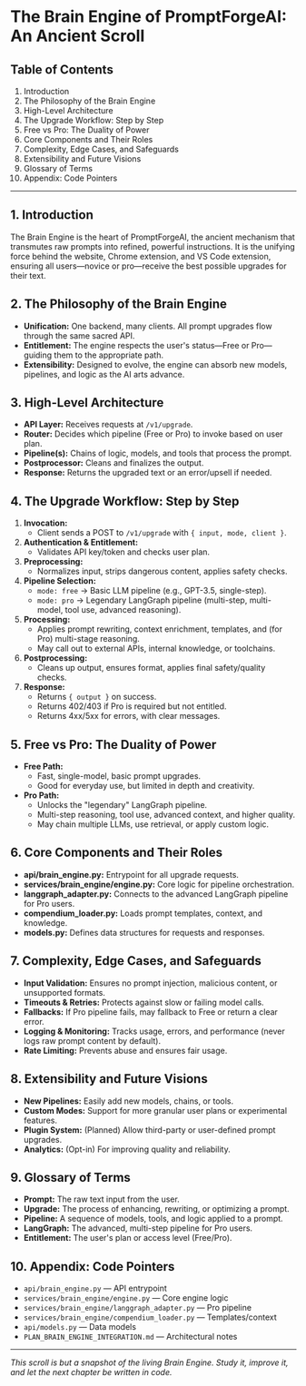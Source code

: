 # The Brain Engine of PromptForgeAI: An Ancient Scroll

## Table of Contents
1. Introduction
2. The Philosophy of the Brain Engine
3. High-Level Architecture
4. The Upgrade Workflow: Step by Step
5. Free vs Pro: The Duality of Power
6. Core Components and Their Roles
7. Complexity, Edge Cases, and Safeguards
8. Extensibility and Future Visions
9. Glossary of Terms
10. Appendix: Code Pointers

---

## 1. Introduction

The Brain Engine is the heart of PromptForgeAI, the ancient mechanism that transmutes raw prompts into refined, powerful instructions. It is the unifying force behind the website, Chrome extension, and VS Code extension, ensuring all users—novice or pro—receive the best possible upgrades for their text.

## 2. The Philosophy of the Brain Engine

- **Unification:** One backend, many clients. All prompt upgrades flow through the same sacred API.
- **Entitlement:** The engine respects the user's status—Free or Pro—guiding them to the appropriate path.
- **Extensibility:** Designed to evolve, the engine can absorb new models, pipelines, and logic as the AI arts advance.

## 3. High-Level Architecture

- **API Layer:** Receives requests at `/v1/upgrade`.
- **Router:** Decides which pipeline (Free or Pro) to invoke based on user plan.
- **Pipeline(s):** Chains of logic, models, and tools that process the prompt.
- **Postprocessor:** Cleans and finalizes the output.
- **Response:** Returns the upgraded text or an error/upsell if needed.

## 4. The Upgrade Workflow: Step by Step

1. **Invocation:**
   - Client sends a POST to `/v1/upgrade` with `{ input, mode, client }`.
2. **Authentication & Entitlement:**
   - Validates API key/token and checks user plan.
3. **Preprocessing:**
   - Normalizes input, strips dangerous content, applies safety checks.
4. **Pipeline Selection:**
   - `mode: free` → Basic LLM pipeline (e.g., GPT-3.5, single-step).
   - `mode: pro` → Legendary LangGraph pipeline (multi-step, multi-model, tool use, advanced reasoning).
5. **Processing:**
   - Applies prompt rewriting, context enrichment, templates, and (for Pro) multi-stage reasoning.
   - May call out to external APIs, internal knowledge, or toolchains.
6. **Postprocessing:**
   - Cleans up output, ensures format, applies final safety/quality checks.
7. **Response:**
   - Returns `{ output }` on success.
   - Returns 402/403 if Pro is required but not entitled.
   - Returns 4xx/5xx for errors, with clear messages.

## 5. Free vs Pro: The Duality of Power

- **Free Path:**
  - Fast, single-model, basic prompt upgrades.
  - Good for everyday use, but limited in depth and creativity.
- **Pro Path:**
  - Unlocks the "legendary" LangGraph pipeline.
  - Multi-step reasoning, tool use, advanced context, and higher quality.
  - May chain multiple LLMs, use retrieval, or apply custom logic.

## 6. Core Components and Their Roles

- **api/brain_engine.py:** Entrypoint for all upgrade requests.
- **services/brain_engine/engine.py:** Core logic for pipeline orchestration.
- **langgraph_adapter.py:** Connects to the advanced LangGraph pipeline for Pro users.
- **compendium_loader.py:** Loads prompt templates, context, and knowledge.
- **models.py:** Defines data structures for requests and responses.

## 7. Complexity, Edge Cases, and Safeguards

- **Input Validation:** Ensures no prompt injection, malicious content, or unsupported formats.
- **Timeouts & Retries:** Protects against slow or failing model calls.
- **Fallbacks:** If Pro pipeline fails, may fallback to Free or return a clear error.
- **Logging & Monitoring:** Tracks usage, errors, and performance (never logs raw prompt content by default).
- **Rate Limiting:** Prevents abuse and ensures fair usage.

## 8. Extensibility and Future Visions

- **New Pipelines:** Easily add new models, chains, or tools.
- **Custom Modes:** Support for more granular user plans or experimental features.
- **Plugin System:** (Planned) Allow third-party or user-defined prompt upgrades.
- **Analytics:** (Opt-in) For improving quality and reliability.

## 9. Glossary of Terms

- **Prompt:** The raw text input from the user.
- **Upgrade:** The process of enhancing, rewriting, or optimizing a prompt.
- **Pipeline:** A sequence of models, tools, and logic applied to a prompt.
- **LangGraph:** The advanced, multi-step pipeline for Pro users.
- **Entitlement:** The user's plan or access level (Free/Pro).

## 10. Appendix: Code Pointers

- `api/brain_engine.py` — API entrypoint
- `services/brain_engine/engine.py` — Core engine logic
- `services/brain_engine/langgraph_adapter.py` — Pro pipeline
- `services/brain_engine/compendium_loader.py` — Templates/context
- `api/models.py` — Data models
- `PLAN_BRAIN_ENGINE_INTEGRATION.md` — Architectural notes

---

*This scroll is but a snapshot of the living Brain Engine. Study it, improve it, and let the next chapter be written in code.*
